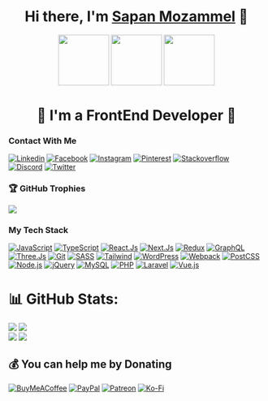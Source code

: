 

<div id="header" align="center">

# Hi there, I'm [Sapan Mozammel][website] 👋  
  <img src="https://media.giphy.com/media/HwBlFQZFcAoUcPHZdX/giphy.gif" width="100"/>
  <img src="https://media.giphy.com/media/M9gbBd9nbDrOTu1Mqx/giphy.gif" width="100"/>
  <img src="https://media.giphy.com/media/HwBlFQZFcAoUcPHZdX/giphy.gif" width="100"/>

# 🌟 I'm a FrontEnd Developer 🌟
</div>


### Contact With Me

[![Linkedin](https://img.shields.io/badge/-Linkedin-%232c3e50?style=for-the-badge&logo=linkedin)][LinkedinLink]
[![Facebook](https://img.shields.io/badge/-Facebook-%232c3e50?style=for-the-badge&logo=facebook)][FacebookLink]
[![Instagram](https://img.shields.io/badge/-Instagram-%232c3e50?style=for-the-badge&logo=instagram)][InstagramLink]
[![Pinterest](https://img.shields.io/badge/-Pinterest-%232c3e50?style=for-the-badge&logo=pinterest)][PinterestLink]
[![Stackoverflow](https://img.shields.io/badge/-Stackoverflow-%232c3e50?style=for-the-badge&logo=stackoverflow)][StackoverflowLink]
[![Discord](https://img.shields.io/badge/-Discord-%232c3e50?style=for-the-badge&logo=discord)][DiscordLink]
[![Twitter](https://img.shields.io/badge/-Twitter-%232c3e50?style=for-the-badge&logo=twitter)][TwitterLink]



### 🏆 GitHub Trophies
![](https://github-profile-trophy.vercel.app/?username=SapanMozammel&theme=onedark&no-frame=false&no-bg=false&margin-w=4)

### My Tech Stack

[![JavaScript](https://img.shields.io/badge/-JavaScript-%232c3e50?style=for-the-badge&logo=javascript)](https://github.com/SapanMozammel)
[![TypeScript](https://img.shields.io/badge/-TypeScript-%232c3e50?style=for-the-badge&logo=typescript)](https://github.com/SapanMozammel)
[![React.Js](https://img.shields.io/badge/-React.Js-%232c3e50?style=for-the-badge&logo=react)](https://github.com/SapanMozammel)
[![Next.Js](https://img.shields.io/badge/-Next.Js-%232c3e50?style=for-the-badge&logo=Next.js)](https://github.com/SapanMozammel)
[![Redux](https://img.shields.io/badge/-Redux-%232c3e50?style=for-the-badge&logo=redux)](https://github.com/SapanMozammel)
[![GraphQL](https://img.shields.io/badge/-GraphQL-%232c3e50?style=for-the-badge&logo=GraphQL)](https://github.com/SapanMozammel)
[![Three.Js](https://img.shields.io/badge/-Three.Js-%232c3e50?style=for-the-badge&logo=three.js)](https://github.com/SapanMozammel)
[![Git](https://img.shields.io/badge/-Git-%232c3e50?style=for-the-badge&logo=git)](https://github.com/SapanMozammel)
[![SASS](https://img.shields.io/badge/-SASS-%232c3e50?style=for-the-badge&logo=sass)](https://github.com/SapanMozammel)
[![Tailwind](https://img.shields.io/badge/-Tailwind-%232c3e50?style=for-the-badge&logo=tailwindcss)](https://github.com/SapanMozammel)
[![WordPress](https://img.shields.io/badge/-WordPress-%232c3e50?style=for-the-badge&logo=wordpress)](https://github.com/SapanMozammel)
[![Webpack](https://img.shields.io/badge/-Webpack-%232c3e50?style=for-the-badge&logo=Webpack)](https://github.com/SapanMozammel)
[![PostCSS](https://img.shields.io/badge/-PostCSS-%232c3e50?style=for-the-badge&logo=postcss)](https://github.com/SapanMozammel)
[![Node.js](https://img.shields.io/badge/-Node.js-%232c3e50?style=for-the-badge&logo=nodedotjs)](https://github.com/SapanMozammel)
[![jQuery](https://img.shields.io/badge/-jQuery-%232c3e50?style=for-the-badge&logo=jQuery)](https://github.com/SapanMozammel)
[![MySQL](https://img.shields.io/badge/-MySQL-%232c3e50?style=for-the-badge&logo=MySQL)](https://github.com/SapanMozammel)
[![PHP](https://img.shields.io/badge/-PHP-%232c3e50?style=for-the-badge&logo=PHP)](https://github.com/SapanMozammel)
[![Laravel](https://img.shields.io/badge/-Laravel-%232c3e50?style=for-the-badge&logo=laravel)](https://github.com/SapanMozammel)
[![Vue.js](https://img.shields.io/badge/-Vue.js-%232c3e50?style=for-the-badge&logo=vuedotjs)](https://github.com/SapanMozammel)


# 📊 GitHub Stats:
![](https://github-contributor-stats.vercel.app/api?username=SapanMozammel&limit=5&theme=dark&combine_all_yearly_contributions=true)
![](https://github-readme-stats.vercel.app/api/top-langs?username=SapanMozammel&show_icons=true&locale=en&theme=dark)<br/>
![](https://github-readme-stats.vercel.app/api?username=SapanMozammel&theme=dark&hide_border=false&include_all_commits=true&count_private=true)
![](https://github-readme-streak-stats.herokuapp.com/?user=SapanMozammel&theme=dark&hide_border=false)<br/>


## 💰 You can help me by Donating
[![BuyMeACoffee](https://img.shields.io/badge/Buy%20Me%20a%20Coffee-ffdd00?style=for-the-badge&logo=buy-me-a-coffee&logoColor=black)](https://www.buymeacoffee.com/sapanmozamammel)
[![PayPal](https://img.shields.io/badge/PayPal-00457C?style=for-the-badge&logo=paypal&logoColor=white)](https://paypal.me/sapanmozammel)
[![Patreon](https://img.shields.io/badge/Patreon-F96854?style=for-the-badge&logo=patreon&logoColor=white)](https://patreon.com/sapanmozammel) 
[![Ko-Fi](https://img.shields.io/badge/Ko--fi-F16061?style=for-the-badge&logo=ko-fi&logoColor=white)](https://ko-fi.com/sapanmozammel) 


[website]: https://sapan-portfolio.vercel.app
[LinkedinLink]: https://www.linkedin.com/in/sapanmozammel/
[FacebookLink]: https://www.facebook.com/profile.php?viewas=100000686899395&id=100006385456989
[InstagramLink]: https://www.instagram.com/sapanmozammel/?fbclid=IwAR260q7QCVQA8rdLw6tVloZMaaKeC0ldxAd_pl7Dc4t7CSNGBdpvSjvxe9I
[PinterestLink]: https://www.pinterest.com/sapanmozammel/
[StackoverflowLink]: https://stackoverflow.com/users/18916441/mozammel-ali
[DiscordLink]: https://discord.com/users/sapanmozammel
[TwitterLink]: https://twitter.com/sapan_mozammel
